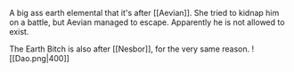 A big ass earth elemental that it's after [[Aevian]]. She tried to kidnap him on a battle, but Aevian managed to escape. Apparently he is not allowed to exist.

The Earth Bitch is also after [[Nesbor]], for the very same reason.
![[Dao.png|400]]